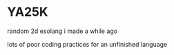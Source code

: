 # YA25K

random 2d esolang i made a while ago

lots of poor coding practices for an unfinished language
